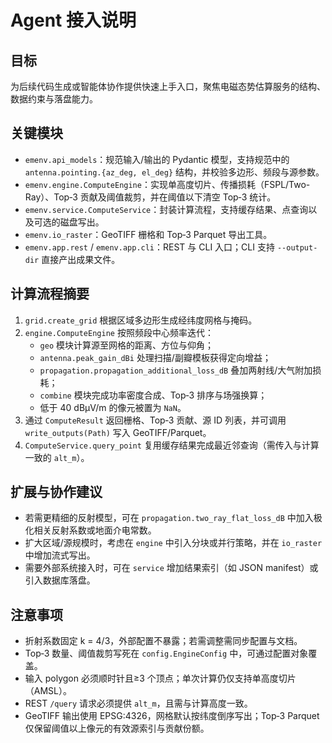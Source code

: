 # Agent 接入说明

## 目标
为后续代码生成或智能体协作提供快速上手入口，聚焦电磁态势估算服务的结构、数据约束与落盘能力。

## 关键模块
- `emenv.api_models`：规范输入/输出的 Pydantic 模型，支持规范中的 `antenna.pointing.{az_deg, el_deg}` 结构，并校验多边形、频段与源参数。
- `emenv.engine.ComputeEngine`：实现单高度切片、传播损耗（FSPL/Two-Ray）、Top‑3 贡献及阈值裁剪，并在阈值以下清空 Top‑3 统计。
- `emenv.service.ComputeService`：封装计算流程，支持缓存结果、点查询以及可选的磁盘写出。
- `emenv.io_raster`：GeoTIFF 栅格和 Top‑3 Parquet 导出工具。
- `emenv.app.rest` / `emenv.app.cli`：REST 与 CLI 入口；CLI 支持 `--output-dir` 直接产出成果文件。

## 计算流程摘要
1. `grid.create_grid` 根据区域多边形生成经纬度网格与掩码。
2. `engine.ComputeEngine` 按照频段中心频率迭代：
   - `geo` 模块计算源至网格的距离、方位与仰角；
   - `antenna.peak_gain_dBi` 处理扫描/副瓣模板获得定向增益；
   - `propagation.propagation_additional_loss_dB` 叠加两射线/大气附加损耗；
   - `combine` 模块完成功率密度合成、Top‑3 排序与场强换算；
   - 低于 40 dBμV/m 的像元被置为 `NaN`。
3. 通过 `ComputeResult` 返回栅格、Top‑3 贡献、源 ID 列表，并可调用 `write_outputs(Path)` 写入 GeoTIFF/Parquet。
4. `ComputeService.query_point` 复用缓存结果完成最近邻查询（需传入与计算一致的 `alt_m`）。

## 扩展与协作建议
- 若需更精细的反射模型，可在 `propagation.two_ray_flat_loss_dB` 中加入极化相关反射系数或地面介电常数。
- 扩大区域/源规模时，考虑在 `engine` 中引入分块或并行策略，并在 `io_raster` 中增加流式写出。
- 需要外部系统接入时，可在 `service` 增加结果索引（如 JSON manifest）或引入数据库落盘。

## 注意事项
- 折射系数固定 k = 4/3，外部配置不暴露；若需调整需同步配置与文档。
- Top‑3 数量、阈值裁剪写死在 `config.EngineConfig` 中，可通过配置对象覆盖。
- 输入 polygon 必须顺时针且≥3 个顶点；单次计算仍仅支持单高度切片（AMSL）。
- REST `/query` 请求必须提供 `alt_m`，且需与计算高度一致。
- GeoTIFF 输出使用 EPSG:4326，网格默认按纬度倒序写出；Top‑3 Parquet 仅保留阈值以上像元的有效源索引与贡献份额。
